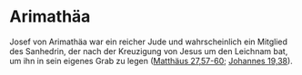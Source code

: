 # Arimathäa
Josef von Arimathäa war ein reicher Jude und wahrscheinlich ein Mitglied des Sanhedrin, der nach der Kreuzigung von Jesus um den Leichnam bat, um ihn in sein eigenes Grab zu legen ([Matthäus 27,57-60](https://www.bibleserver.com/LUT/Matth%C3%A4us27%2C57-60); [Johannes 19,38](https://www.bibleserver.com/LUT/Johannes19%2C38)).